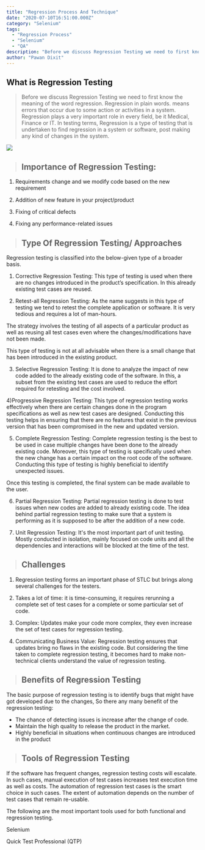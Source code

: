 ```yaml
---
title: "Regression Process And Technique"
date: "2020-07-10T16:51:00.000Z"
category: "Selenium"
tags:
  - "Regression Process"
  - "Selenium"
  - "QA"
description: "Before we discuss Regression Testing we need to first know the meaning of the word regression.Regression in plain words means Errors that occur due to some action or activities in a system..."
author: "Pawan Dixit"
---
```



## What is Regression Testing
> Before we discuss Regression Testing we need to first know the meaning of the word regression.
> Regression in plain words. means errors that occur due to some action or activities in a system.
> Regression plays a very important role in every field, be it Medical, Finance or IT.
> In testing terms, Regression is a type of testing that is undertaken to find regression in a system or software, post making any kind of changes in the system.

  


  

![](https://lh4.googleusercontent.com/WRkl9kpUduR53vVdMFwAMIAU_yEmCUROGugevN30_6qWmPKjci_QTepsyhX6Da6k4sibia2lwf4empoxpVyrQQh-Pj7sMRxbHDPNnLCVlroN1e03PcQ2i28N44iCQiS_ryyrexZD)

  


  

>## Importance of Regression Testing:


1.  Requirements change and we modify code based on the new requirement
    
2.  Addition of new feature in your project/product
    
3.  Fixing of critical defects
    
4.  Fixing any performance-related issues
    


 >## Type Of Regression Testing/ Approaches


 Regression testing is classified into the below-given type of a broader basis.


1) Corrective Regression Testing: This type of testing is used when there are no changes introduced in the product’s specification. In this already existing test cases are reused.

  


  

2) Retest-all Regression Testing: As the name suggests in this type of testing we tend to retest the complete application or software. It is very tedious and requires a lot of man-hours.


The strategy involves the testing of all aspects of a particular product as well as reusing all test cases even where the changes/modifications have not been made.


This type of testing is not at all advisable when there is a small change that has been introduced in the existing product.

  


  

3) Selective Regression Testing: It is done to analyze the impact of new code added to the already existing code of the software. In this, a subset from the existing test cases are used to reduce the effort required for retesting and the cost involved.

  


  

4)Progressive Regression Testing: This type of regression testing works effectively when there are certain changes done in the program specifications as well as new test cases are designed. Conducting this testing helps in ensuring that there are no features that exist in the previous version that has been compromised in the new and updated version.

  


  

5) Complete Regression Testing: Complete regression testing is the best to be used in case multiple changes have been done to the already existing code. Moreover, this type of testing is specifically used when the new change has a certain impact on the root code of the software. Conducting this type of testing is highly beneficial to identify unexpected issues.

  


  

Once this testing is completed, the final system can be made available to the user.

  


  

6) Partial Regression Testing: Partial regression testing is done to test issues when new codes are added to already existing code. The idea behind partial regression testing to make sure that a system is performing as it is supposed to be after the addition of a new code.

  


  

7) Unit Regression Testing: It's the most important part of unit testing. Mostly conducted in isolation, mainly focused on code units and all the dependencies and interactions will be blocked at the time of the test.

  


  

>## Challenges


1.  Regression testing forms an important phase of STLC but brings along several challenges for the testers.
    
2.  Takes a lot of time: it is time-consuming, it requires rerunning a complete set of test cases for a complete or some particular set of code.
    
3.  Complex: Updates make your code more complex, they even increase the set of test cases for regression testing.
    
4.  Communicating Business Value: Regression testing ensures that updates bring no flaws in the existing code. But considering the time taken to complete regression testing, it becomes hard to make non-technical clients understand the value of regression testing.


> ## Benefits of Regression Testing


The basic purpose of regression testing is to identify bugs that might have got developed due to the changes, So there any many benefit of the regression testing:


-   The chance of detecting issues is increase after the change of code.
-   Maintain the high quality to release the product in the market.
-   Highly beneficial in situations when continuous changes are introduced in the product
    
>## Tools of Regression Testing


If the software has frequent changes, regression testing costs will escalate. In such cases, manual execution of test cases increases test execution time as well as costs. The automation of regression test cases is the smart choice in such cases. The extent of automation depends on the number of test cases that remain re-usable.


The following are the most important tools used for both functional and regression testing.

  


  

Selenium


Quick Test Professional (QTP)
<!--stackedit_data:
eyJoaXN0b3J5IjpbMTEwMzI1MTg2OF19
-->
